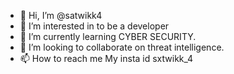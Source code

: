 - 👋 Hi, I’m @satwikk4
- 👀 I’m interested in to be a developer
- 🌱 I’m currently learning CYBER SECURITY.
- 💞️ I’m looking to collaborate on threat intelligence.
- 📫 How to reach me My insta id sxtwikk_4

<!---
satwikk4/satwikk4 is a ✨ special ✨ repository because its `README.md` (this file) appears on your GitHub profile.
You can click the Preview link to take a look at your changes.
--->

